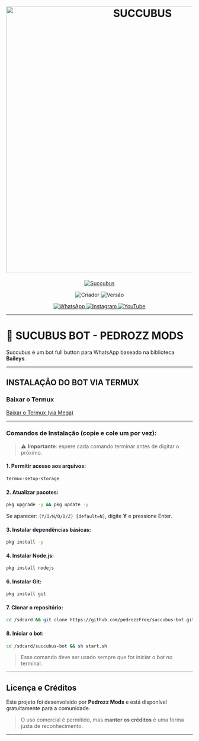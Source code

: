 
<h1 align="center">
  <img src="https://files.catbox.moe/1ptv80.png" alt="SUCCUBUS" width="720">
</h1>

<p align="center">
  <a href="#"><img title="Succubus" src="https://img.shields.io/badge/Succubus20%Bot-pink?style=for-the-badge"></a>
</p>

<p align="center">
  <img title="Criador" src="https://img.shields.io/badge/Criador-Pedrozz%20Mods-green.svg?style=for-the-badge&logo=github">
  <img title="Versão" src="https://img.shields.io/badge/Versão-2.0.0-pink.svg?style=for-the-badge&logo=github">
</p>

<p align="center">
  <a href="https://chat.whatsapp.com/IUWCuqHcWSsIcogrQjP6SX">
    <img src="https://img.shields.io/badge/Suporte-25D366?style=for-the-badge&logo=whatsapp&logoColor=white" alt="WhatsApp">
  </a>
  <a href="https://instagram.com/pedrozz_13755">
    <img src="https://img.shields.io/badge/Instagram-FF8C00?style=for-the-badge&logo=instagram&logoColor=white" alt="Instagram">
  </a>
  <a href="https://www.youtube.com/@pedrozz_Mods">
    <img src="https://img.shields.io/badge/YouTube-FF0030?style=for-the-badge&logo=youtube&logoColor=white" alt="YouTube">
  </a>
</p>

---

# 🌹 SUCUBUS BOT - PEDROZZ MODS

Succubus é um bot full button para WhatsApp baseado na biblioteca **Baileys**.

---

## INSTALAÇÃO DO BOT VIA TERMUX

### Baixar o Termux
[Baixar o Termux (via Mega)](https://mega.nz/file/uglXFZaT#y6yCfop0vS-DY0cPC9SOInpEO-6tu3ks1xYk91Lj8RI)

---

### Comandos de Instalação (copie e cole um por vez):

> ⚠️ **Importante**: espere cada comando terminar antes de digitar o próximo.

#### 1. Permitir acesso aos arquivos:
```bash
termux-setup-storage
```

#### 2. Atualizar pacotes:
```bash
pkg upgrade -y && pkg update -y
```
Se aparecer: `(Y/I/N/O/D/Z) [default=N]`, digite **Y** e pressione Enter.

#### 3. Instalar dependências básicas:
```bash
pkg install -y
```

#### 4. Instalar Node.js:
```bash
pkg install nodejs
```

#### 6. Instalar Git:
```bash
pkg install git
```

#### 7. Clonar o repositório:
```bash
cd /sdcard && git clone https://github.com/pedrozzFree/succubus-bot.git
```

#### 8. Iniciar o bot:
```bash
cd /sdcard/succubus-bot && sh start.sh
```

> Esse comando deve ser usado sempre que for iniciar o bot no terminal.

---

## Licença e Créditos

Este projeto foi desenvolvido por **Pedrozz Mods** e está disponível gratuitamente para a comunidade.

> O uso comercial é permitido, mas **manter os créditos** é uma forma justa de reconhecimento.

---
